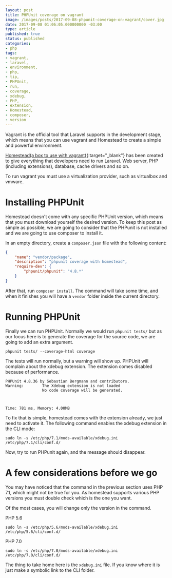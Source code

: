 ```yaml
---
layout: post
title: PHPUnit coverage on vagrant
image: /images/posts/2017-09-08-phpunit-coverage-on-vagrant/cover.jpg
date: 2017-09-08 01:06:05.000000000 -03:00
type: article
published: true
status: published
categories:
- php
tags:
- vagrant,
- laravel,
- environment,
- php,
- tip,
- PHPUnit,
- run,
- coverage,
- xdebug,
- PHP,
- extension,
- Homestead,
- composer,
- version
---
```


Vagrant is the official tool that Laravel supports in the development stage, 
which means that you can use vagrant and Homestead to create a simple and 
powerful environment.

[Homestead(a box to use with vagrant)](https://github.com/laravel/homestead){:target="_blank"} has
 been created to give everything that developers need to run Laravel. Web server, 
 PHP (including extensions), database, cache drivers and so on.

To run vagrant you must use a virtualization provider, such as virtualbox and
vmware.

# Installing PHPUnit

Homestead doesn't come with any specific PHPUnit version, which means that
you must download yourself the desired version. To keep this post as simple
as possible, we are going to consider that the PHPunit is not installed and we are going to use
composer to install it.

In an empty directory, create a `composer.json` file with the following content:

```json
{
    "name": "vendor/package",
    "description": "phpunit coverage with homestead",
    "require-dev": {
        "phpunit/phpunit": "4.8.*"
    }
}
```

After that, run `composer install`. The command will take some time, and
when it finishes you will have a  `vendor` folder inside the current directory.

# Running PHPUnit

Finally we can run PHPUnit. Normally we would run `phpunit tests/` but
as our focus here is to generate the coverage for the source code, we are
going to add an extra argument.

```
phpunit tests/ --coverage-html coverage
```

The tests will run normally, but a warning will show up. PHPUnit will complain
about the xdebug extension. The extension comes disabled because of performance.

```
PHPUnit 4.8.36 by Sebastian Bergmann and contributors.
Warning:        The Xdebug extension is not loaded
                No code coverage will be generated.



Time: 781 ms, Memory: 4.00MB
```

To fix that is simple, homestead comes with the extension already, we just 
need to activate it. The following command enables the xdebug extension
in the CLI mode:

```
sudo ln -s /etc/php/7.1/mods-available/xdebug.ini /etc/php/7.1/cli/conf.d/
```

Now, try to run PHPunit again, and the message should disappear. 

# A few considerations before we go

You may have noticed that the command in the previous section uses PHP 7.1,
which might not be true for you. As homestead supports various PHP versions
you must double check which is the one you want.

Of the most cases, you will change only the version in the command.

PHP 5.6
```
sudo ln -s /etc/php/5.6/mods-available/xdebug.ini /etc/php/5.6/cli/conf.d/
```

PHP 7.0
```
sudo ln -s /etc/php/7.0/mods-available/xdebug.ini /etc/php/7.0/cli/conf.d/
```

The thing to take home here is the `xdebug.ini` file. If you know where it is
just make a symbolic link to the CLI folder.